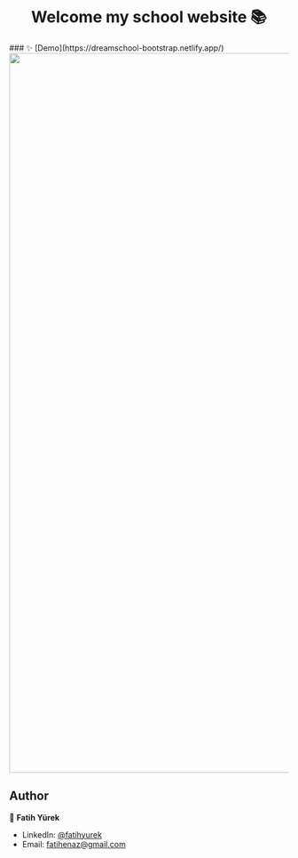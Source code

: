 <h1 align="center">Welcome my school website 📚</h1>
### ✨ [Demo](https://dreamschool-bootstrap.netlify.app/)

  </br>
<a href='https://dreamschool-bootstrap.netlify.app/' target='_blank'>
  <img src='(https://user-images.githubusercontent.com/81515422/138608740-f04a8b74-20e6-46c2-957c-b1863434b353.gif' width="1295" />
</a>


## Author

👤 **Fatih Yürek**
- LinkedIn: [@fatihyurek](https://www.linkedin.com/in/fatihyurek/)
- Email: fatihenaz@gmail.com



